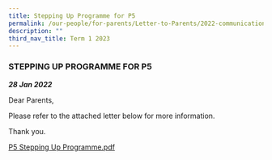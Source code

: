 ```yaml
---
title: Stepping Up Programme for P5
permalink: /our-people/for-parents/Letter-to-Parents/2022-communications/Term-1-2022/28Jan2022/
description: ""
third_nav_title: Term 1 2023
---
```



### STEPPING UP PROGRAMME FOR P5
***28 Jan 2022***

Dear Parents,  
  
Please refer to the attached letter below for more information.  
  
Thank you.  
  
[P5 Stepping Up Programme.pdf](/files/P5%20Stepping%20Up%20Programme.pdf)